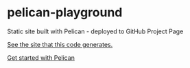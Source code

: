 # pelican-playground
Static site built with Pelican - deployed to GitHub Project Page

[See the site that this code generates.](https://mutterberg.github.io/pelican-playground)

[Get started with Pelican](http://docs.getpelican.com/en/stable/quickstart.html)
